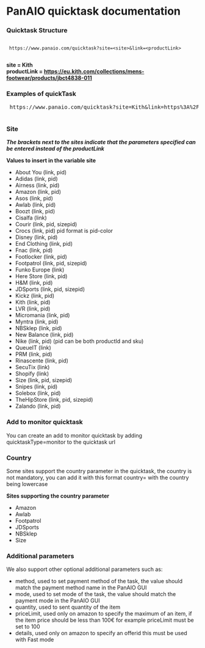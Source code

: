 # PanAIO quicktask documentation

### Quicktask Structure

<pre><code>
 https://www.panaio.com/quicktask?site=&lt;site&gt;&link=&lt;productLink&gt;
 
</code></pre>

 
****site = Kith**** <br>
****productLink = https://eu.kith.com/collections/mens-footwear/products/jbct4838-011**** <br>


### Examples of quickTask
<pre> https://www.panaio.com/quicktask?site=Kith&link=https%3A%2F%2Feu.kith.com%2Fcollections%2Fmens-footwear%2Fproducts%2Fjbct4838-011 </pre>

#
### Site
***The brackets next to the sites indicate that the parameters specified can be entered instead of the productLink***

 **Values to insert in the variable site**
  * About You (link, pid)
  * Adidas (link, pid)
  * Airness (link, pid)
  * Amazon (link, pid)
  * Asos (link, pid)
  * Awlab (link, pid)
  * Boozt (link, pid)
  * Cisalfa (link)
  * Courir (link, pid, sizepid)
  * Crocs (link, pid) pid format is pid-color
  * Disney (link, pid)
  * End Clothing (link, pid)
  * Fnac (link, pid)
  * Footlocker (link, pid)
  * Footpatrol (link, pid, sizepid)
  * Funko Europe (link)
  * Here Store (link, pid)
  * H&M (link, pid)
  * JDSports (link, pid, sizepid)
  * Kickz (link, pid)
  * Kith (link, pid)
  * LVR (link, pid)
  * Micromania (link, pid)
  * Myntra (link, pid)
  * NBSklep (link, pid)
  * New Balance (link, pid)
  * Nike (link, pid) (pid can be both productId and sku)
  * QueueIT (link)
  * PRM (link, pid)
  * Rinascente (link, pid)
  * SecuTix (link)
  * Shopify (link)
  * Size (link, pid, sizepid)
  * Snipes (link, pid)
  * Solebox (link, pid)
  * TheHipStore (link, pid, sizepid)
  * Zalando (link, pid)

### Add to monitor quicktask
You can create an add to monitor quicktask by adding quicktaskType=monitor to the quicktask url

### Country
Some sites support the country parameter in the quicktask, the country is not mandatory, you can add it with this format country=<country> with the country being lowercase

**Sites supporting the country parameter**
 * Amazon
 * Awlab
 * Footpatrol 
 * JDSports
 * NBSklep
 * Size

 ### Additional parameters
We also support other optional additional parameters such as:
 * method, used to set payment method of the task, the value should match the payment method name in the PanAIO GUI
 * mode, used to set mode of the task, the value should match the payment mode in the PanAIO GUI
 * quantity, used to sent quantity of the item
 * priceLimit, used only on amazon to specify the maximum of an item, if the item price should be less than 100€ for example priceLimit must be set to 100
 * details, used only on amazon to specify an offerid this must be used with Fast mode
